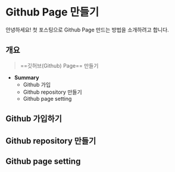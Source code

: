 
# Github Page 만들기

안녕하세요! 첫 포스팅으로 Github Page 만드는 방법을 소개하려고 합니다.

##  개요
> ==깃허브(Github) Page==  만들기
* **Summary**
	- Github 가입
	-  Github repository 만들기
	- Github page setting

## Github 가입하기




## Github repository 만들기



## Github page setting


<!--stackedit_data:
eyJwcm9wZXJ0aWVzIjoidGl0bGU6IEdpdGh1YiDtjpjsnbTsp4
Ag66eM65Ok6riwXG50YWdzOiBHaXRodWJcbmRhdGU6ICcyMDIy
LTEwLTIxJ1xuXG4iLCJoaXN0b3J5IjpbNDk4NjcwMzM2LC0xOT
A5ODgyMjQzLDQzMzI0NTUzNCwyNjMyNDMzMjksMTQ3MDE4MDc4
M119
-->
